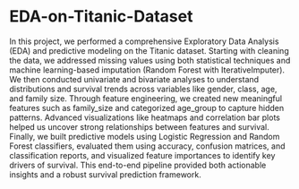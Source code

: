 # EDA-on-Titanic-Dataset
In this project, we performed a comprehensive Exploratory Data Analysis (EDA) and predictive modeling on the Titanic dataset. Starting with cleaning the data, we addressed missing values using both statistical techniques and machine learning-based imputation (Random Forest with IterativeImputer). We then conducted univariate and bivariate analyses to understand distributions and survival trends across variables like gender, class, age, and family size. Through feature engineering, we created new meaningful features such as family_size and categorized age_group to capture hidden patterns. Advanced visualizations like heatmaps and correlation bar plots helped us uncover strong relationships between features and survival. Finally, we built predictive models using Logistic Regression and Random Forest classifiers, evaluated them using accuracy, confusion matrices, and classification reports, and visualized feature importances to identify key drivers of survival. This end-to-end pipeline provided both actionable insights and a robust survival prediction framework.
